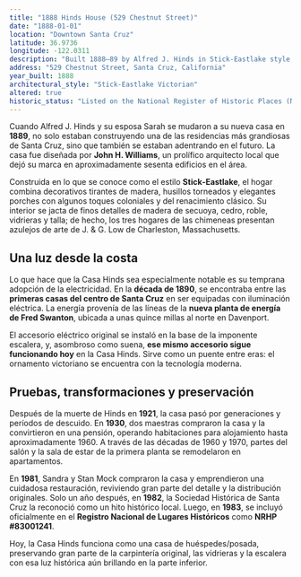```yaml
---
title: "1888 Hinds House (529 Chestnut Street)"
date: "1888-01-01"
location: "Downtown Santa Cruz"
latitude: 36.9736
longitude: -122.0311
description: "Built 1888–89 by Alfred J. Hinds in Stick‑Eastlake style, the Hinds House is one of the first downtown homes in Santa Cruz to be wired for electricity, with a surviving fixture installed from Davenport power lines."
address: "529 Chestnut Street, Santa Cruz, California"
year_built: 1888
architectural_style: "Stick‑Eastlake Victorian"
altered: true
historic_status: "Listed on the National Register of Historic Places (NRHP #83001241); designated Santa Cruz Historic Landmark"
---
```


Cuando Alfred J. Hinds y su esposa Sarah se mudaron a su nueva casa en **1889**, no solo estaban construyendo una de las residencias más grandiosas de Santa Cruz, sino que también se estaban adentrando en el futuro. La casa fue diseñada por **John H. Williams**, un prolífico arquitecto local que dejó su marca en aproximadamente sesenta edificios en el área.

Construida en lo que se conoce como el estilo **Stick‑Eastlake**, el hogar combina decorativos tirantes de madera, husillos torneados y elegantes porches con algunos toques coloniales y del renacimiento clásico. Su interior se jacta de finos detalles de madera de secuoya, cedro, roble, vidrieras y talla; de hecho, los tres hogares de las chimeneas presentan azulejos de arte de J. & G. Low de Charleston, Massachusetts.

## Una luz desde la costa

Lo que hace que la Casa Hinds sea especialmente notable es su temprana adopción de la electricidad. En la **década de 1890**, se encontraba entre las **primeras casas del centro de Santa Cruz** en ser equipadas con iluminación eléctrica. La energía provenía de las líneas de la **nueva planta de energía de Fred Swanton**, ubicada a unas quince millas al norte en Davenport.

El accesorio eléctrico original se instaló en la base de la imponente escalera, y, asombroso como suena, **ese mismo accesorio sigue funcionando hoy** en la Casa Hinds. Sirve como un puente entre eras: el ornamento victoriano se encuentra con la tecnología moderna.

## Pruebas, transformaciones y preservación

Después de la muerte de Hinds en **1921**, la casa pasó por generaciones y períodos de descuido. En **1930**, dos maestras compraron la casa y la convirtieron en una pensión, operando habitaciones para alojamiento hasta aproximadamente 1960. A través de las décadas de 1960 y 1970, partes del salón y la sala de estar de la primera planta se remodelaron en apartamentos.

En **1981**, Sandra y Stan Mock compraron la casa y emprendieron una cuidadosa restauración, reviviendo gran parte del detalle y la distribución originales. Solo un año después, en **1982**, la Sociedad Histórica de Santa Cruz la reconoció como un hito histórico local. Luego, en **1983**, se incluyó oficialmente en el **Registro Nacional de Lugares Históricos** como **NRHP #83001241**.

Hoy, la Casa Hinds funciona como una casa de huéspedes/posada, preservando gran parte de la carpintería original, las vidrieras y la escalera con esa luz histórica aún brillando en la parte inferior.